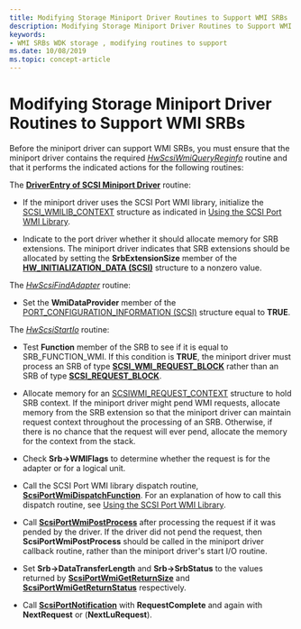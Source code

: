 ```yaml
---
title: Modifying Storage Miniport Driver Routines to Support WMI SRBs
description: Modifying Storage Miniport Driver Routines to Support WMI SRBs
keywords:
- WMI SRBs WDK storage , modifying routines to support
ms.date: 10/08/2019
ms.topic: concept-article
---
```


# Modifying Storage Miniport Driver Routines to Support WMI SRBs

Before the miniport driver can support WMI SRBs, you must ensure that the miniport driver contains the required [*HwScsiWmiQueryReginfo*](/windows-hardware/drivers/ddi/scsiwmi/nc-scsiwmi-pscsiwmi_query_reginfo) routine and that it performs the indicated actions for the following routines:

The [**DriverEntry of SCSI Miniport Driver**](driverentry-of-scsi-miniport-driver.md) routine:

- If the miniport driver uses the SCSI Port WMI library, initialize the [SCSI_WMILIB_CONTEXT](/windows-hardware/drivers/ddi/scsiwmi/ns-scsiwmi-_scsiwmilib_context) structure as indicated in [Using the SCSI Port WMI Library](using-the-scsi-port-wmi-library.md).

- Indicate to the port driver whether it should allocate memory for SRB extensions. The miniport driver indicates that SRB extensions should be allocated by setting the **SrbExtensionSize** member of the [**HW_INITIALIZATION_DATA (SCSI)**](/windows-hardware/drivers/ddi/srb/ns-srb-_hw_initialization_data) structure to a nonzero value.

The [*HwScsiFindAdapter*](/previous-versions/windows/hardware/drivers/ff557300(v=vs.85)) routine:

- Set the **WmiDataProvider** member of the [PORT_CONFIGURATION_INFORMATION (SCSI)](/windows-hardware/drivers/ddi/srb/ns-srb-_port_configuration_information) structure equal to **TRUE**.

The [*HwScsiStartIo*](/previous-versions/windows/hardware/drivers/ff557323(v=vs.85)) routine:

- Test **Function** member of the SRB to see if it is equal to SRB_FUNCTION_WMI. If this condition is **TRUE**, the miniport driver must process an SRB of type [**SCSI_WMI_REQUEST_BLOCK**](/windows-hardware/drivers/ddi/srb/ns-srb-_scsi_wmi_request_block) rather than an SRB of type [**SCSI_REQUEST_BLOCK**](/windows-hardware/drivers/ddi/srb/ns-srb-_scsi_request_block).

- Allocate memory for an [SCSIWMI_REQUEST_CONTEXT](/windows-hardware/drivers/ddi/scsiwmi/ns-scsiwmi-scsiwmi_request_context) structure to hold SRB context. If the miniport driver might pend WMI requests, allocate memory from the SRB extension so that the miniport driver can maintain request context throughout the processing of an SRB. Otherwise, if there is no chance that the request will ever pend, allocate the memory for the context from the stack.

- Check **Srb->WMIFlags** to determine whether the request is for the adapter or for a logical unit.

- Call the SCSI Port WMI library dispatch routine, [**ScsiPortWmiDispatchFunction**](/windows-hardware/drivers/ddi/scsiwmi/nf-scsiwmi-scsiportwmidispatchfunction). For an explanation of how to call this dispatch routine, see [Using the SCSI Port WMI Library](using-the-scsi-port-wmi-library.md).

- Call [**ScsiPortWmiPostProcess**](/windows-hardware/drivers/ddi/scsiwmi/nf-scsiwmi-scsiportwmipostprocess) after processing the request if it was pended by the driver. If the driver did not pend the request, then **ScsiPortWmiPostProcess** should be called in the miniport driver callback routine, rather than the miniport driver's start I/O routine.

- Set **Srb->DataTransferLength** and **Srb->SrbStatus** to the values returned by [**ScsiPortWmiGetReturnSize**](/windows-hardware/drivers/ddi/scsiwmi/nf-scsiwmi-scsiportwmigetreturnsize) and [**ScsiPortWmiGetReturnStatus**](/windows-hardware/drivers/ddi/scsiwmi/nf-scsiwmi-scsiportwmigetreturnstatus) respectively.

- Call [**ScsiPortNotification**](/windows-hardware/drivers/ddi/srb/nf-srb-scsiportnotification) with **RequestComplete** and again with **NextRequest** or (**NextLuRequest**).

